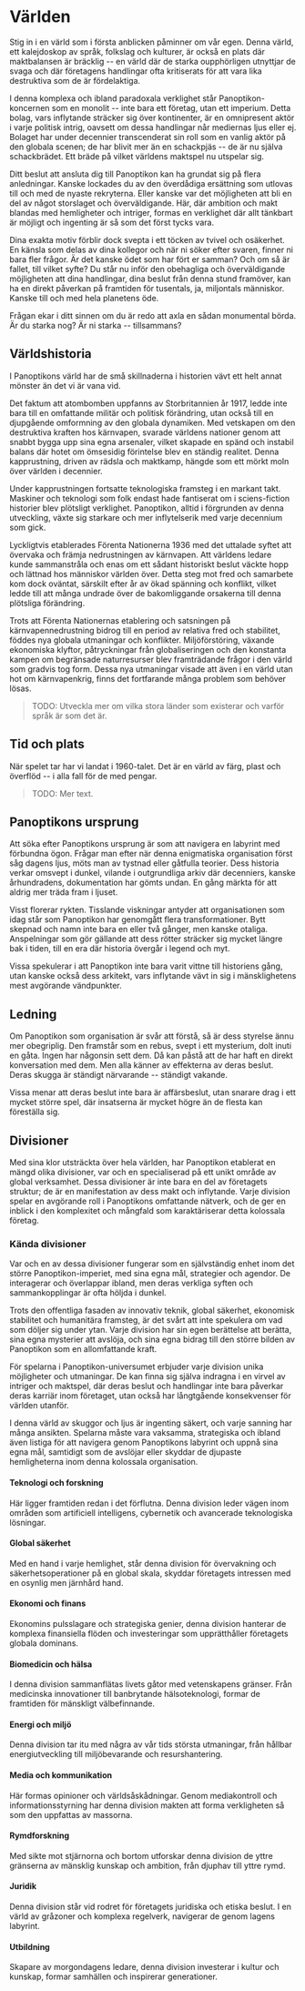 # Världen

Stig in i en värld som i första anblicken påminner om vår egen. Denna värld, ett kalejdoskop av språk, folkslag och kulturer, är också en plats där maktbalansen är bräcklig -- en värld där de starka oupphörligen utnyttjar de svaga och där företagens handlingar ofta kritiserats för att vara lika destruktiva som de är fördelaktiga.

I denna komplexa och ibland paradoxala verklighet står Panoptikon-koncernen som en monolit -- inte bara ett företag, utan ett imperium. Detta bolag, vars inflytande sträcker sig över kontinenter, är en omnipresent aktör i varje politisk intrig, oavsett om dessa handlingar når mediernas ljus eller ej. Bolaget har under decennier transcenderat sin roll som en vanlig aktör på den globala scenen; de har blivit mer än en schackpjäs -- de är nu själva schackbrädet. Ett bräde på vilket världens maktspel nu utspelar sig.

Ditt beslut att ansluta dig till Panoptikon kan ha grundat sig på flera anledningar. Kanske lockades du av den överdådiga ersättning som utlovas till och med de nyaste rekryterna. Eller kanske var det möjligheten att bli en del av något storslaget och överväldigande. Här, där ambition och makt blandas med hemligheter och intriger, formas en verklighet där allt tänkbart är möjligt och ingenting är så som det först tycks vara.

Dina exakta motiv förblir dock svepta i ett töcken av tvivel och osäkerhet. En känsla som delas av dina kollegor och när ni söker efter svaren, finner ni bara fler frågor. Är det kanske ödet som har fört er samman? Och om så är fallet, till vilket syfte? Du står nu inför den obehagliga och överväldigande möjligheten att dina handlingar, dina beslut från denna stund framöver, kan ha en direkt påverkan på framtiden för tusentals, ja, miljontals människor. Kanske till och med hela planetens öde.

Frågan ekar i ditt sinnen om du är redo att axla en sådan monumental börda. Är du starka nog? Är ni starka -- tillsammans?

## Världshistoria

I Panoptikons värld har de små skillnaderna i historien vävt ett helt annat mönster än det vi är vana vid. 

Det faktum att atombomben uppfanns av Storbritannien år 1917, ledde inte bara till en omfattande militär och politisk förändring, utan också till en djupgående omformning av den globala dynamiken. Med vetskapen om den destruktiva kraften hos kärnvapen, svarade världens nationer genom att snabbt bygga upp sina egna arsenaler, vilket skapade en spänd och instabil balans där hotet om ömsesidig förintelse blev en ständig realitet. Denna kapprustning, driven av rädsla och maktkamp, hängde som ett mörkt moln över världen i decennier.

Under kapprustningen fortsatte teknologiska framsteg i en markant takt. Maskiner och teknologi som folk endast hade fantiserat om i sciens-fiction historier blev plötsligt verklighet. Panoptikon, alltid i förgrunden av denna utveckling, växte sig starkare och mer inflytelserik med varje decennium som gick.

Lyckligtvis etablerades Förenta Nationerna 1936 med det uttalade syftet att övervaka och främja nedrustningen av kärnvapen. Att världens ledare kunde sammanstråla och enas om ett sådant historiskt beslut väckte hopp och lättnad hos människor världen över. Detta steg mot fred och samarbete kom dock oväntat, särskilt efter år av ökad spänning och konflikt, vilket ledde till att många undrade över de bakomliggande orsakerna till denna plötsliga förändring.

Trots att Förenta Nationernas etablering och satsningen på kärnvapennedrustning bidrog till en period av relativa fred och stabilitet, föddes nya globala utmaningar och konflikter. Miljöförstöring, växande ekonomiska klyftor, påtryckningar från globaliseringen och den konstanta kampen om begränsade naturresurser blev framträdande frågor i den värld som gradvis tog form. Dessa nya utmaningar visade att även i en värld utan hot om kärnvapenkrig, finns det fortfarande många problem som behöver lösas.

> TODO: Utveckla mer om vilka stora länder som existerar och varför språk är som det är.

## Tid och plats

När spelet tar har vi landat i 1960-talet. Det är en värld av färg, plast och överflöd -- i alla fall för de med pengar.

> TODO: Mer text.

## Panoptikons ursprung

Att söka efter Panoptikons ursprung är som att navigera en labyrint med förbundna ögon. Frågar man efter när denna enigmatiska organisation först såg dagens ljus, möts man av tystnad eller gåtfulla teorier. Dess historia verkar omsvept i dunkel, vilande i outgrundliga arkiv där decenniers, kanske århundradens, dokumentation har gömts undan. En gång märkta för att aldrig mer träda fram i ljuset.

Visst florerar rykten. Tisslande viskningar antyder att organisationen som idag står som Panoptikon har genomgått flera transformationer. Bytt skepnad och namn inte bara en eller två gånger, men kanske otaliga. Anspelningar som gör gällande att dess rötter sträcker sig mycket längre bak i tiden, till en era där historia övergår i legend och myt.

Vissa spekulerar i att Panoptikon inte bara varit vittne till historiens gång, utan kanske också dess arkitekt, vars inflytande vävt in sig i mänsklighetens mest avgörande vändpunkter.

## Ledning

Om Panoptikon som organisation är svår att förstå, så är dess styrelse ännu mer obegriplig. Den framstår som en rebus, svept i ett mysterium, dolt inuti en gåta. Ingen har någonsin sett dem. Då kan påstå att de har haft en direkt konversation med dem. Men alla känner av effekterna av deras beslut. Deras skugga är ständigt närvarande -- ständigt vakande.

Vissa menar att deras beslut inte bara är affärsbeslut, utan snarare drag i ett mycket större spel, där insatserna är mycket högre än de flesta kan föreställa sig.

## Divisioner

Med sina klor utsträckta över hela världen, har Panoptikon etablerat en mängd olika divisioner, var och en specialiserad på ett unikt område av global verksamhet. Dessa divisioner är inte bara en del av företagets struktur; de är en manifestation av dess makt och inflytande. Varje division spelar en avgörande roll i Panoptikons omfattande nätverk, och de ger en inblick i den komplexitet och mångfald som karaktäriserar detta kolossala företag.

### Kända divisioner

Var och en av dessa divisioner fungerar som en självständig enhet inom det större Panoptikon-imperiet, med sina egna mål, strategier och agendor. De interagerar och överlappar ibland, men deras verkliga syften och sammankopplingar är ofta höljda i dunkel.

Trots den offentliga fasaden av innovativ teknik, global säkerhet, ekonomisk stabilitet och humanitära framsteg, är det svårt att inte spekulera om vad som döljer sig under ytan. Varje division har sin egen berättelse att berätta, sina egna mysterier att avslöja, och sina egna bidrag till den större bilden av Panoptikon som en allomfattande kraft.

För spelarna i Panoptikon-universumet erbjuder varje division unika möjligheter och utmaningar. De kan finna sig själva indragna i en virvel av intriger och maktspel, där deras beslut och handlingar inte bara påverkar deras karriär inom företaget, utan också har långtgående konsekvenser för världen utanför.

I denna värld av skuggor och ljus är ingenting säkert, och varje sanning har många ansikten. Spelarna måste vara vaksamma, strategiska och ibland även listiga för att navigera genom Panoptikons labyrint och uppnå sina egna mål, samtidigt som de avslöjar eller skyddar de djupaste hemligheterna inom denna kolossala organisation.

#### Teknologi och forskning

Här ligger framtiden redan i det förflutna. Denna division leder vägen inom områden som artificiell intelligens, cybernetik och avancerade teknologiska lösningar.

#### Global säkerhet

Med en hand i varje hemlighet, står denna division för övervakning och säkerhetsoperationer på en global skala, skyddar företagets intressen med en osynlig men järnhård hand.

#### Ekonomi och finans

Ekonomins pulsslagare och strategiska genier, denna division hanterar de komplexa finansiella flöden och investeringar som upprätthåller företagets globala dominans.

#### Biomedicin och hälsa

I denna division sammanflätas livets gåtor med vetenskapens gränser. Från medicinska innovationer till banbrytande hälsoteknologi, formar de framtiden för mänskligt välbefinnande.

#### Energi och miljö

Denna division tar itu med några av vår tids största utmaningar, från hållbar energiutveckling till miljöbevarande och resurshantering.

#### Media och kommunikation

Här formas opinioner och världsåskådningar. Genom mediakontroll och informationsstyrning har denna division makten att forma verkligheten så som den uppfattas av massorna.

#### Rymdforskning

Med sikte mot stjärnorna och bortom utforskar denna division de yttre gränserna av mänsklig kunskap och ambition, från djuphav till yttre rymd.

#### Juridik

Denna division står vid rodret för företagets juridiska och etiska beslut. I en värld av gråzoner och komplexa regelverk, navigerar de genom lagens labyrint.

#### Utbildning

Skapare av morgondagens ledare, denna division investerar i kultur och kunskap, formar samhällen och inspirerar generationer.

